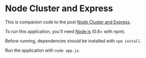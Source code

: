 
Node Cluster and Express
========================

This is companion code to the post [Node Cluster and Express](http://rowanmanning.co.uk/posts/node-cluster-and-express).

To run this application, you'll need [Node.js](http://nodejs.org/download/) (0.8+ with npm).

Before running, dependencies should be installed with `npm install`.

Run the application with `node app.js`.
